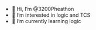 - 👋 Hi, I’m @3200Pheathon
- 👀 I’m interested in logic and TCS
- 🌱 I’m currently learning logic
<!---
3200Pheathon/3200Pheathon is a ✨ special ✨ repository because its `README.md` (this file) appears on your GitHub profile.
You can click the Preview link to take a look at your changes.
--->
